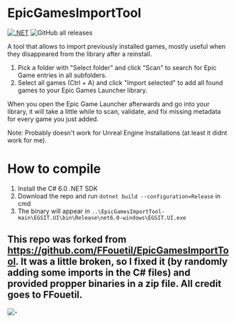 # EpicGamesImportTool
[![.NET](https://github.com/Letoonik/EpicGamesImportTool/actions/workflows/dotnet.yml/badge.svg)](https://github.com/Letoonik/EpicGamesImportTool/actions/workflows/dotnet.yml) ![GitHub all releases](https://img.shields.io/github/downloads/Letoonik/EpicGamesImportTool/total?color=34cf58&logo=github)

A tool that allows to import previously installed games, mostly useful when they disappeared from the library after a reinstall.

1. Pick a folder with "Select folder" and click "Scan" to search for Epic Game entries in all subfolders.
2. Select all games (Ctrl + A) and click "Import selected" to add all found games to your Epic Games Launcher library.

When you open the Epic Game Launcher afterwards and go into your library, it will take a little while to scan, validate, and fix missing metadata for every game you just added.

Note: Probably doesn't work for Unreal Engine Installations (at least it didnt work for me).

# How to compile
1. Install the C# 6.0 .NET SDK 
2. Download the repo and run `dotnet build --configuration=Release` in cmd
3. The binary will appear in `..\EpicGamesImportTool-main\EGSIT.UI\bin\Release\net6.0-windows\EGSIT.UI.exe`

## This repo was forked from https://github.com/FFouetil/EpicGamesImportTool. It was a little broken, so I fixed it (by randomly adding some imports in the C# files) and provided propper binaries in a zip file. All credit goes to FFouetil.
![-](https://raw.githubusercontent.com/Letoonik/EpicGamesImportTool/main/.github/workflows/pic.png)
